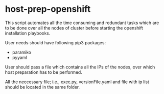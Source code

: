 # host-prep-openshift
This script automates all the time consuming and redundant tasks which are to be done over all the nodes of cluster before starting the openshift installation playbooks.

User needs should have following pip3 packages:
- paramiko
- pyyaml

User should pass a file which contains all the IPs of the nodes, over which host preparation has to be performed.

All the neccessary file; i.e., exec.py, versionFile.yaml and file with ip list should be located in the same folder.
